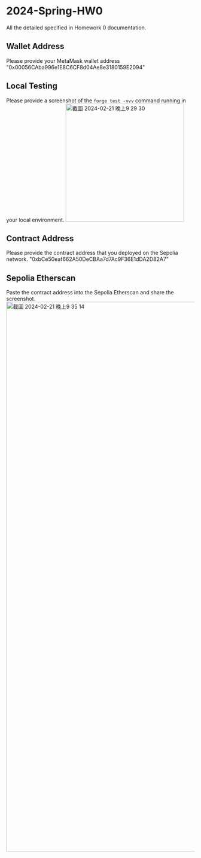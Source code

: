 # 2024-Spring-HW0

All the detailed specified in Homework 0 documentation.

## Wallet Address
Please provide your MetaMask wallet address
"0x00056CAba996e1E8C6CF8d04Ae8e3180159E2094"

## Local Testing
Please provide a screenshot of the `forge test -vvv` command running in your local environment.
<img width="316" alt="截圖 2024-02-21 晚上9 29 30" src="https://github.com/hsu5211/2024-Spring-HW0/assets/141152413/d939621a-6ff0-49dc-a898-654be75ed15f">


## Contract Address
Please provide the contract address that you deployed on the Sepolia network.
"0xbCe50eaf662A50DeCBAa7d7Ac9F36E1dDA2D82A7"

## Sepolia Etherscan
Paste the contract address into the Sepolia Etherscan and share the screenshot.
<img width="1470" alt="截圖 2024-02-21 晚上9 35 14" src="https://github.com/hsu5211/2024-Spring-HW0/assets/141152413/ae9478d8-1333-4146-a600-9f2a5d80361f">

